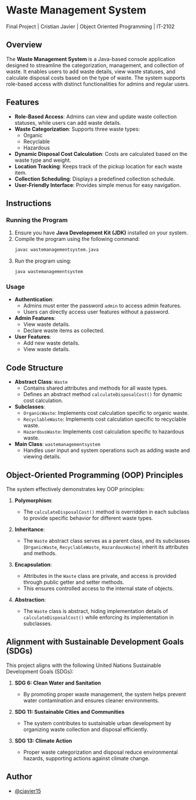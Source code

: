 # Waste Management System
Final Project | Cristian Javier | Object Oriented Programming | IT-2102 

## Overview
The **Waste Management System** is a Java-based console application designed to streamline the categorization, management, and collection of waste. It enables users to add waste details, view waste statuses, and calculate disposal costs based on the type of waste. The system supports role-based access with distinct functionalities for admins and regular users.

## Features
- **Role-Based Access**: Admins can view and update waste collection statuses, while users can add waste details.
- **Waste Categorization**: Supports three waste types:
  - Organic
  - Recyclable
  - Hazardous
- **Dynamic Disposal Cost Calculation**: Costs are calculated based on the waste type and weight.
- **Location Tracking**: Keeps track of the pickup location for each waste item.
- **Collection Scheduling**: Displays a predefined collection schedule.
- **User-Friendly Interface**: Provides simple menus for easy navigation.

## Instructions
### Running the Program
1. Ensure you have **Java Development Kit (JDK)** installed on your system.
2. Compile the program using the following command:
   ```bash
   javac wastemanagementsystem.java
   ```
3. Run the program using:
   ```bash
   java wastemanagementsystem
   ```

### Usage
- **Authentication**:
  - Admins must enter the password `admin` to access admin features.
  - Users can directly access user features without a password.
- **Admin Features**:
  - View waste details.
  - Declare waste items as collected.
- **User Features**:
  - Add new waste details.
  - View waste details.

## Code Structure
- **Abstract Class**: `Waste`
  - Contains shared attributes and methods for all waste types.
  - Defines an abstract method `calculateDisposalCost()` for dynamic cost calculation.
- **Subclasses**:
  - `OrganicWaste`: Implements cost calculation specific to organic waste.
  - `RecyclableWaste`: Implements cost calculation specific to recyclable waste.
  - `HazardousWaste`: Implements cost calculation specific to hazardous waste.
- **Main Class**: `wastemanagementsystem`
  - Handles user input and system operations such as adding waste and viewing details.

## Object-Oriented Programming (OOP) Principles
The system effectively demonstrates key OOP principles:

1. **Polymorphism**:
   - The `calculateDisposalCost()` method is overridden in each subclass to provide specific behavior for different waste types.

2. **Inheritance**:
   - The `Waste` abstract class serves as a parent class, and its subclasses (`OrganicWaste`, `RecyclableWaste`, `HazardousWaste`) inherit its attributes and methods.

3. **Encapsulation**:
   - Attributes in the `Waste` class are private, and access is provided through public getter and setter methods.
   - This ensures controlled access to the internal state of objects.

4. **Abstraction**:
   - The `Waste` class is abstract, hiding implementation details of `calculateDisposalCost()` while enforcing its implementation in subclasses.

## Alignment with Sustainable Development Goals (SDGs)
This project aligns with the following United Nations Sustainable Development Goals (SDGs):

1. **SDG 6: Clean Water and Sanitation**
   - By promoting proper waste management, the system helps prevent water contamination and ensures cleaner environments.

2. **SDG 11: Sustainable Cities and Communities**
   - The system contributes to sustainable urban development by organizing waste collection and disposal efficiently.

3. **SDG 13: Climate Action**
   - Proper waste categorization and disposal reduce environmental hazards, supporting actions against climate change.

## Author
- [@cjavier15](https://github.com/cjavier15)

